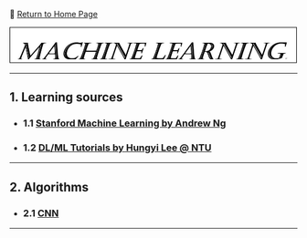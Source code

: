 :hotel: [Return to Home Page](https://github.com/geophydog/geophydog.github.io/blob/master/README.md)

![ML Icon](https://github.com/geophydog/Machine-Learning/blob/master/Images/ML.jpg)

----
## 1. Learning sources   
- ### 1.1  [Stanford Machine Learning by Andrew Ng](http://www.holehouse.org/mlclass/index.html)   


- ### 1.2 [DL/ML Tutorials by Hungyi Lee @ NTU](http://speech.ee.ntu.edu.tw/~tlkagk/talk.html)  

----

## 2. Algorithms
- ### 2.1  [CNN](https://github.com/geophydog/Machine-Learning/blob/master/CNN/index.md) 

----
